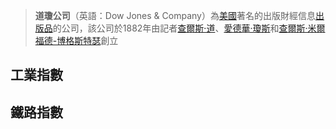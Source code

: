 >**道瓊公司**（英語：Dow Jones & Company）為[美國](https://zh.wikipedia.org/wiki/%E7%BE%8E%E5%9B%BD "美國")著名的出版財經信息[出版品](https://zh.wikipedia.org/wiki/%E5%87%BA%E7%89%88%E5%93%81 "出版品")的公司，該公司於1882年由記者[查爾斯·道](https://zh.wikipedia.org/wiki/%E6%9F%A5%E5%B0%94%E6%96%AF%C2%B7%E9%81%93 "查爾斯·道")、[愛德華·瓊斯](https://zh.wikipedia.org/w/index.php?title=%E6%84%9B%E5%BE%B7%E8%8F%AF%C2%B7%E7%93%8A%E6%96%AF_(%E7%B5%B1%E8%A8%88%E5%AD%B8%E5%AE%B6)&action=edit&redlink=1)和[查爾斯·米爾福德-博格斯特瑟](https://zh.wikipedia.org/w/index.php?title=%E6%9F%A5%E7%88%BE%E6%96%AF%C2%B7%E7%B1%B3%E7%88%BE%E7%A6%8F%E5%BE%B7-%E5%8D%9A%E6%A0%BC%E6%96%AF%E7%89%B9%E7%91%9F&action=edit&redlink=1)創立

## 工業指數
## 鐵路指數

